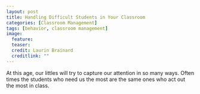 ```yaml
---
layout: post
title: Handling Difficult Students in Your Classroom
categories: [Classroom Management]
tags: [behavior, classroom management]
image:
  feature: 
  teaser:
  credit: Laurin Brainard
  creditlink: ""
---
```

At this age, our littles will try to capture our attention in so many ways. Often times the students who need us the most are the same ones who act out the most in class. 